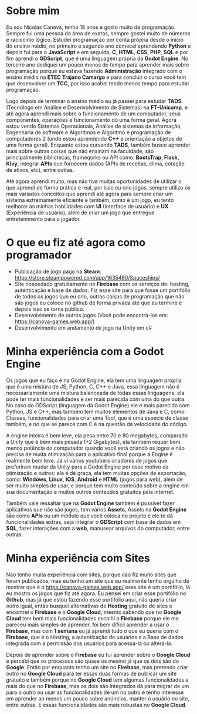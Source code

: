 # Sobre mim
Eu sou Nícolas Canova, tenho 18 anos e gosto muito de programação. Sempre fui uma pessoa da área de exatas, sempre gostei muito de números e raciocínio lógico.
Estudei programação por conta própria desde o início do ensino médio, no primeiro e segundo ano comecei aprendendo **Python** e depois fui para o **JavaScript** e em seguida, **C**, **HTML**, **CSS**, **PHP**, **SQL** e por fim aprendi o **GDScript**, que é uma linguagem própria da **Godot Engine**. No terceiro ano dediquei um pouco menos de tempo para aprender mais sobre programação porque eu estava fazendo **Administração** integrado com o ensino médio na **ETEC Trajano Camargo** e para concluir o curso você tem que desenvolver um **TCC**, por isso acabei tendo menos tempo para estudar programação.

Logo depois de terminar o ensino médio eu já passei para estudar **TADS** (Tecnólogo em Análise e Desenvolvimento de Sistemas) na **FT-Unicamp**, e até agora aprendi mais sobre o funcionamento de um computador, seus componentes, operações e funcionamento do uma forma geral. Agora estou vendo Sistemas Operacionais, Análise de sistemas de informação, Engenharia de software e Algoritmos e Algoritmo e programação de computadores 2 (onde estou aprendendo **C++** e orientação a objetos de uma forma geral). Enquanto estou cursando **TADS**, também busco aprender mais sobre outras coisas que não ensinam na faculdade, são principalmente bibliotecas, frameqorks ou API como: **BootsTrap**, **Flask, Kivy**, integrar **APIs** que fornecem dados (APIs de receitas, clima, cotação de ativos, etc), entre outras.

Até agora aprendi muito, mas não tive muitas oportunidades de utilizar o que aprendi de forma prática e real, por isso eu crio jogos, sempre utilizo os mais variados conceitos que aprendi até agora para sempre criar um sistema extremamente eficiente e também, como é um jogo, eu tento melhorar as minhas habilidades com **UI** (Interface de usuário) e **UX** (Experiência de usuário), além de criar um jogo que entregue entretenimento para o jogador.


# O que eu fiz até agora como programador
* Publicação de jogo pago na **Steam**: <https://store.steampowered.com/app/1635480/Spaceships/>
* Site hospedado gratuitamente no **Firebase** com os serviços de: hosting, autenticação e base de dados. Fiz esse site para que fosse um portifólio de todos os jogos que eu crio, outras coisas de programação que não são jogos eu coloco no github de forma privada até que eu termine e depois isso se torna público.
* Desenvolvimento de outros jogos (Você pode encontrá-los em: <https://canova-games.web.app/>)
* Desenvolvimento em andamento de jogo na Unity em c#

# Minha experiência com a Godot Engine
Os jogos que eu faço é na Godot Engine, ela tem uma linguagem própria que é uma mistura de JS, Python, C, C++ e Java, essa linguagem não é necessariamente uma mistura balanceada de todas essas linguagens, ela pode ter mais funcionalidades e ser mais parecida com uma do que outra. No caso do GDScript (linguagem da Godot Engine) ele é mais parecido com Python, JS e C++, mas também tem muitos elementos de Java e C, como: Classes, funcionalidades para criar uma Tool, que é uma espécie de classe também, e no que se parece com C é na questão da velocidade do código.

A engine inteira é bem leve, ela pesa entre 70 e 80 megabytes, comparado a Unity que é bem mais pesada (+2 Gigabytes), ela também requer bem menos potência do computador quando você está criando os jogos e não precisa de muita otimização para o aplicativo final porque a Engine é realmente bem leve. Já ví vários youtubers criadores de jogos que preferiram mudar da Unity para a Godot Engine por esse motivo da otimização e outros: ela é de graça, ela tem muitas opções de exportação, como: **Windows**, **Linux**, **IOS**, **Android** e **HTML** (jogos para web), além de ser muito simples de usar, e porque tem muito conteúdo sobre a engine em sua documentação e muitos outros conteúdos gratuitos pela internet.

Também vale ressaltar que na **Godot Engine** também é possível fazer aplicativos que não são jogos, tem vários **Assets**, Assets na **Godot Engine** são como **APIs** ou um módulo que você coloca no projeto e ele te dá funcionalidades extras, seja integrar o **GDScript** com base de dados em **SQL**, fazer interações com a **web**, manusear arquivos do computador, entre outras.

# Minha experiência com Sites
Não tenho muita experiência com sites, porque não fiz muito sites que foram publicados, mas eu tenho um site que eu realmente tenho orgulho de mostrar que é o <https://canova-games.web.app/> esse site é um portifólio, lá eu mostro os jogos que fiz até agora. Eu pensei em criar esse portifólio no **Github**, mas já que estou fazendo esse portifólio aqui, não queria criar outro igual, então busquei alternativas de **Hosting** gratuito de sites e encontrei o **Firebase** e o **Google Cloud**, mesmo sabendo que no **Google Cloud** tem bem mais funcionalidades escolhi o **Firebase** porque ele me pareceu mais simples de aprender, foi bem difícil aprender a usar o **Firebase**, mas com **1 semana** eu já aprendi tudo o que eu queria com o **Firebase**, que é o Hosting, a autenticação de usuários e a Base de dados integrada com a permissão dos usuários para acessá-la ou alterá-la.

Depois de aprender sobre o **Firebase** eu fui aprender sobre o **Google Cloud** e percebi que os processos são quase os mesmo já que os dois são do **Google**. Então por enquanto tenho um site no **Firebase**, mas pretendo criar outro no **Google Cloud** para ter essas duas formas de publicar um site gratuito e também porque no **Google Cloud** tem algumas funcionalidades a mais do que no **Firebase**, mas os dois são integrados dá para migrar de um para o outro ou usar as funcionalidades de um no outro e tenho interesse em aprender ao menos um pouco sobre anúncios, manter o usuário no site, entre outras. E essas funcionalidades são mais robustas no **Google Cloud**.


